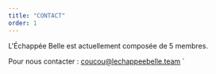 ```yaml
---
title: "CONTACT"
order: 1
---
```

L'Échappée Belle est actuellement composée de 5 membres.

Pour nous contacter : [coucou@lechappeebelle.team](mailto:coucou@lechappeebelle.team)
` 